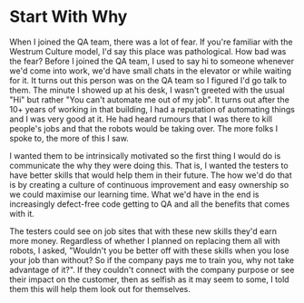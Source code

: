 # Start With Why

When I joined the QA team, there was a lot of fear. If you're familiar with the Westrum Culture model, I'd say this place was pathological. How bad was the fear? Before I joined the QA team, I used to say hi to someone whenever we'd come into work, we'd have small chats in the elevator or while waiting for it. It turns out this person was on the QA team so I figured I'd go talk to them. The minute I showed up at his desk, I wasn't greeted with the usual "Hi" but rather "You can't automate me out of my job".  It turns out after the 10+ years of working in that building, I had a reputation of automating things and I was very good at it. He had heard rumours that I was there to kill people's jobs and that the robots would be taking over. The more folks I spoke to, the more of this I saw. 

I wanted them to be intrinsically motivated so the first thing I would do is communicate the why they were doing this. That is, I wanted the testers to have better skills that would help them in their future. The how we'd do that is by creating a culture of continuous improvement and easy ownership so we could maximise our learning time. What we'd have in the end is increasingly defect-free code getting to QA and all the benefits that comes with it. 

The testers could see on job sites that with these new skills they'd earn more money. Regardless of whether I planned on replacing them all with robots, I asked, "Wouldn't you be better off with these skills when you lose your job than without? So if the company pays me to train you, why not take advantage of it?". If they couldn't connect with the company purpose or see their impact on the customer, then as selfish as it may seem to some, I told them this will help them look out for themselves.